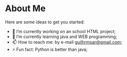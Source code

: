 # About Me


<!--**Guilhrm3/Guilhrm3** is a ✨ _special_ ✨ repository because its `README.md` (this file) appears on your GitHub profile.-->

Here are some ideas to get you started:

- 🔭 I’m currently working on an school HTML project;
- 🌱 I’m currently learning java and WEB programming;
- 📫 How to reach me: by e-mail guilhrmsar@gmail.com;
- ⚡ Fun fact: Python is better than java;

